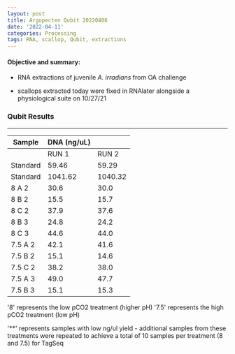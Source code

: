 ```yaml
---
layout: post
title: Argopecten Qubit 20220406
date: '2022-04-11'
categories: Processing
tags: RNA, scallop, Qubit, extractions
---
```

#### **Objective and summary:**
- RNA extractions of juvenile *A. irradians* from OA challenge 

- scallops extracted today were fixed in RNAlater alongside a physiological suite on 10/27/21

### Qubit Results

----------

| Sample        | DNA (ng/uL)  |             |  
| ------        | -----------  | ----------- |  
|               |    RUN 1     |    RUN 2    |      
| Standard      |    59.46     |    59.29    |     
| Standard  	|    1041.62   |    1040.32  |     
| 8 A 2      	|     30.6     |    30.0     |     
| 8 B 2  	  	|     15.5     |    15.7     |  **     
| 8 C 2  		|     37.9     |    37.6     |
| 8 B 3    	    |     24.8     |    24.2     |  **  
| 8 C 3  	  	|     44.6     |    44.0     |  
| 7.5 A 2    	|     42.1     |    41.6     |     
| 7.5 B 2  	  	|     15.1     |    14.6     |  **     
| 7.5 C 2  		|     38.2     |    38.0     |
| 7.5 A 3    	|     49.0     |    47.7     |     
| 7.5 B 3  	  	|     15.1     |    15.3     |  **  

'8' represents the low pCO2 treatment (higher pH) 
'7.5' represents the high pCO2 treatment (low pH)

'**' represents samples with low ng/ul yield - additional samples from these treatments 
were repeated to achieve a total of 10 samples per treatment (8 and 7.5) for TagSeq

